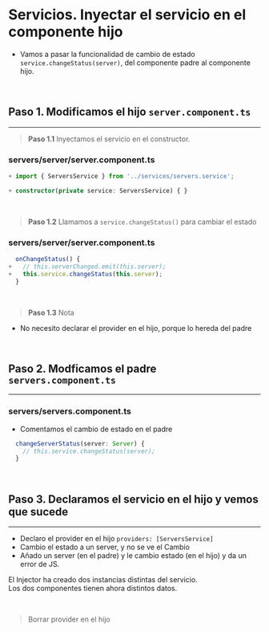 # Servicios. Inyectar el servicio en el componente hijo

- Vamos a pasar la funcionalidad de cambio de estado `service.changeStatus(server)`, del componente padre al componente hijo.

<br>

## Paso 1. Modificamos el hijo `server.component.ts`
---

> **Paso 1.1** Inyectamos el servicio en el constructor.

### servers/server/server.component.ts
``` ts
+ import { ServersService } from '../services/servers.service';

+ constructor(private service: ServersService) { }
```
<br>

> **Paso 1.2** Llamamos a `service.changeStatus()` para cambiar el estado

### servers/server/server.component.ts
``` ts
  onChangeStatus() {
+   // this.serverChanged.emit(this.server);
+   this.service.changeStatus(this.server);
  }
```
<br>

> **Paso 1.3** Nota
- No necesito declarar el provider en el hijo, porque lo hereda del padre

<br>

## Paso 2. Modficamos el padre `servers.component.ts`
---

### servers/servers.component.ts
- Comentamos el cambio de estado en el padre
``` ts
  changeServerStatus(server: Server) {
    // this.service.changeStatus(server);
  }
```

<br>

## Paso 3. Declaramos el servicio en el hijo y vemos que sucede
---

- Declaro el provider en el hijo `providers: [ServersService]`
- Cambio el estado a un server, y no se ve el Cambio
- Añado un server (en el padre) y le cambio estado (en el hijo) y da un error de JS.

El Injector ha creado dos instancias distintas del servicio.
<br>Los dos componentes tienen ahora distintos datos.

<br>

> Borrar provider en el hijo